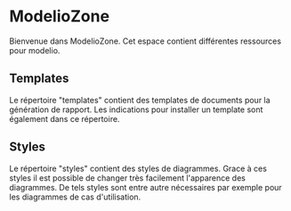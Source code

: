 ModelioZone
===========
Bienvenue dans ModelioZone. Cet espace contient différentes ressources pour modelio.

Templates
---------
Le répertoire "templates" contient des templates de documents pour la génération de rapport. Les indications pour installer un template sont également dans ce répertoire.

Styles
------
Le répertoire "styles" contient des styles de diagrammes. Grace à ces styles il est possible de changer très facilement l'apparence des diagrammes. De tels styles sont entre autre nécessaires par exemple pour les diagrammes de cas d'utilisation.
